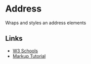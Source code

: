# Address

Wraps and styles an address elements

## Links

- [W3 Schools](https://www.w3schools.com/tags/tag_address.asp)
- [Markup Tutorial](https://iandevlin.com/blog/2012/01/html/marking-up-a-postal-address-with-html/)
